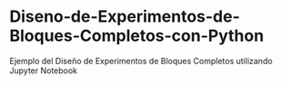# Diseno-de-Experimentos-de-Bloques-Completos-con-Python
Ejemplo del Diseño de Experimentos de Bloques Completos utilizando Jupyter Notebook

